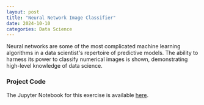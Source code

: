 ```yaml
---
layout: post
title: "Neural Network Image Classifier"
date: 2024-10-10
categories: Data Science
---
```


Neural networks are some of the most complicated machine learning algorithms in a data scientist's repertoire of predictive models. The ability to harness its power to classify numerical images is shown, demonstrating high-level knowledge of data science.  

### Project Code
The Jupyter Notebook for this exercise is available [here](https://github.com/SosukeAizen5/Portfolio/blob/main/Portfolio/Neural%20Network%20Image%20Classifier.ipynb).

